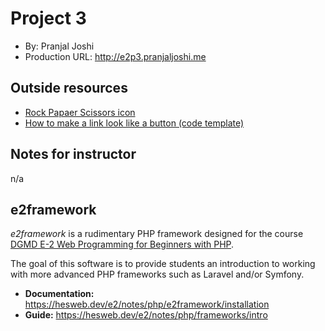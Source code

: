# Project 3
+ By: Pranjal Joshi
+ Production URL: <http://e2p3.pranjaljoshi.me>

## Outside resources
- [Rock Papaer Scissors icon](https://www.vecteezy.com/free-vector/rock-hand)
- [How to make a link look like a button (code template)](https://stackoverflow.com/questions/710089/how-do-i-make-an-html-link-look-like-a-button)

## Notes for instructor
n/a

## e2framework

*e2framework* is a rudimentary PHP framework designed for the course [DGMD E-2 Web Programming for Beginners with PHP](https://hesweb.dev/e2).

The goal of this software is to provide students an introduction to working with more advanced PHP frameworks such as Laravel and/or Symfony.

+ __Documentation:__ <https://hesweb.dev/e2/notes/php/e2framework/installation>
+ __Guide:__ <https://hesweb.dev/e2/notes/php/frameworks/intro>
